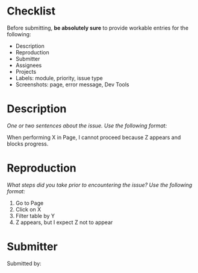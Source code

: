 # Checklist 

Before submitting, **be absolutely sure** to provide workable entries for the following:

- Description
- Reproduction
- Submitter
- Assignees
- Projects
- Labels: module, priority, issue type
- Screenshots: page, error message, Dev Tools

# Description

*One or two sentences about the issue. Use the following format:*

When performing X in Page, I cannot proceed because Z appears and blocks progress.

# Reproduction

*What steps did you take prior to encountering the issue? Use the following format:*

1. Go to Page
2. Click on X
3. Filter table by Y
4. Z appears, but I expect Z not to appear

# Submitter

Submitted by:
